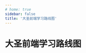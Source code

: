 ```yaml
---
# home: true
sidebar: false
title: '大圣前端学习路线图'
---
```

# 大圣前端学习路线图
<!-- ['❌','✅','🔥','⭐'] -->

<roadmap :height="5000" :data="[
  { title:'大圣前端路线图',x:400,y:20 ,download:true},
  { title:'⭐HTML+CSS', y:130,link:'/fe/css',
    left:[
      ['HTML基础'],
      ['环境基本安装',[
        ['Vscode编辑器'],
        ['Chrome浏览器'],
      ]]
    ],right:[
      ['CSS常见布局'],
      ['CSS基础',[
        ['选择器'],
        ['盒模型'],
        ['布局'],
        ['过渡和动画'],
      ]],
    ]
  } ,
  { title:'Javascript', link:'/fe/javascript',
    y:140,
    left:[
      ['语法入门',[
        ['ES6语法'],
        ['Dom'],
        ['🔥红宝书'],
        ['高频面试题'],
      ]],
    ],
    right:[
      ['JS设计模式'],
      ['🔥JS语法进阶',[
        ['作用域  闭包'],
        ['this   原型链'],
        ['Promise'],
        ['函数和递归'],
        ['面向对象'],
      ]]
    ]
  } ,
  { title:'🔥实战开发', link:'/fe/project',
   y:220,x:-162,
    left:[
      ['开发环境配置'],
      ['登录注册'],
      ['增删改查'],
      ['前后端交互'],
      ['Git代码管理'],
      ['调试代码'],
      ['✅和产品吵架'],
      ['(p)npm包管理'],
    ]
  },
  { title:'🔥面试', link:'/fe/interview',
    y:10,x:325,
    right:[
      ['如何写简历'],
      ['如何描述项目'],
      ['🔥如何谈钱'],
      ['高频面试题'],
      ['如何选择Offer'],
      ['如何离职'],
    ]
  } ,
  { title:'折腾自己的服务器',x:-162,y:170,link:'server',
    left:[
      ['购买云机器'],
      ['购买域名'],
      ['nginx配置'],
      ['百度统计'],
    ],
    right:[
      ['Vuepress'],
      ['Vitepress'],
      ['Dumi'],
      ['Gastby'],
    ]
  } ,
  { title:'进阶之路',y:100,
  } ,
  { title:'Vue3',y:100,link:'/fe/vue',
    left:[
      ['入门',[-50],[
        ['清单应用'],
        ['模板语法'],
        ['组件基础'],
        ['表单'],
        ['Composition'],
        ['<script setup>'],
      ]],
      ['项目实战',[140],[
        ['Vuex Pinia'],
        ['vue-router'],
        ['单元测试'],
        ['JSX'],
        ['性能优化'],
        ['use工具库'],
        ['权限路由'],
        ['开发规范'],
        ['SSR框架Nuxt'],
      ]],
    ],
    right:[
      ['组件化设计',[-50],[
        ['组件库推荐'],
        ['组件三要素'],
        ['基础组件'],
        ['表单组件'],
        ['弹窗组件'],
        ['表格组件'],
        ['组件文档'],
      ]],
      ['源码',[140],[
        ['Vue3新特性'],
        ['响应式原理'],
        ['虚拟Dom'],
        ['Runtime'],
        ['Compiler优化'],
        ['Vue-router源码'],
        ['Vite源码'],
      ]],
    ]
  } ,
  {title:'框架设计理念',link:'fe/framework',
  y:280,
    left:[
      ['编译Compiler'],
      ['运行时Runtime'],
      ['template JSX'],
      ['响应式'],
    ],
    right:[
      ['Angular'],
      ['Svelte'],
      ['Solidjs'],
    ]
  },
  { title:'React',y:190,link:'/fe/react',
    left:[
      ['入门',[-50],[
        ['cra脚手架'],
        ['清单应用'],
        ['JSX'],
        ['Hooks'],
        ['表单'],
        ['Ant Design'],
      ]],
      ['项目实战',[120],[
        ['redux dva'],
        ['react-router'],
        ['单元测试'],
        ['性能优化'],
        ['权限路由'],
        ['use工具库'],
        ['全栈框架Next.js'],
      ]],
    ],
    right:[
      ['组件化设计',[-50],[
        ['组件三要素'],
        ['基础组件'],
        ['表单组件'],
        ['弹窗组件'],
        ['表格组件'],
        ['组件文档'],
      ]],
      ['源码',[120],[
        ['虚拟Dom'],
        ['Fiber'],
        ['Hooks'],
        ['Render'],
        ['Reconciler'],
        ['Concurrent'],
        ['React Router'],
      ]],
    ]
  } ,
  { title:'Typescript',y:260, link:'/fe/typescript',
    left:[
      ['基础类型'],
      ['Interface'],
      ['复合类型'],
      ['泛型<T>'],
    ],
    right:[
      ['接口类型'],
      ['Vue+TS'],
      ['React+TS'],
    ],
  } ,
  { title:'Node.js', y:180,link:'/fe/node',
    left:[
      ['Node入门'],
      ['Web开发',[
        ['Koa'],
        ['Eggjs'],
        ['Nest.js'],
      ]],
      ['文件流'],
      ['爬虫'],
    ],
    right:[
      ['数据库',[
        ['Mysql'],
        ['Mongodb'],
      ]],
      ['部署'],
      ['脚手架'],
      ['微前端'],
    ],
  } ,
  { title:'工程化', link:'/fe/fis',y:180,
    left:[
      ['初始化脚手架'],
      ['开发调试'],
      ['构建'],
      ['测试',[
        ['Jest单元测试'],
        ['E2E测试'],
      ]],
    ],
    right:[
      ['监控',[
        ['错误监控'],
        ['性能监控'],
      ]],
      ['发布'],
      ['安全',[
        ['XSS'],
        ['CSRF'],
      ]],
    ]
  } ,
  { title:'软技能', link:'/fe/soft',
    left:[
      ['技术管理'],
      ['影响力'],
      ['沟通',[
        ['绩效沟通']
      ]],
    ],
    right:[
      ['职业规划',[
        ['技术管理'],
        ['技术管理'],
        ['技术管理'],
        ['技术管理'],
      ]],
      ['运营'],
      ['产品能力'],
    ]
  },
  { title:'小程序', link:'/fe/miniapp',
    left:[
      ['小程序入门'],
      ['模板语法'],
      ['跨端框架',[
        ['Taro'],
        ['Uni-app'],
      ]],
      ['小程序进阶'],
    ],
    right:[
      ['云开发',[
        ['云函数'],['云数据库'],['云存储'],
      ]],
      ['支付'],
      ['小程序原理'],
    ]
  } ,
  { title:'测试', link:'/fe/test',y:120,
    left:[
      ['单元测试',[
        ['Jest'],
      ]],
    ],
    right:[
      ['E2E测试',[
        ['cypress']
      ]],
    ]
  } ,
  { title:'性能优化', link:'/fe/perf',y:100,
    left:[
      ['性能指标',[
        ['LCP'],
        ['TTI'],
        ['FP'],
      ]],
      ['lighthouse'],
      ['performance'],
    ],
    right:[
      ['优化策略',[
        ['缓存'],
        ['代码执行效率'],
      ]],
      ['性能监控'],
    ]
  } ,
  { title:'计算机网络', link:'/it/internet',y:120,
    left:[
      ['互联网如何工作'],
      ['什么是HTTP'],
    ],
    right:[
      ['什么是TCP'],
      ['DNS'],
    ]
  } ,
  { title:'算法和数据结构', link:'/it/algorithm',y:200,
    left:[
      ['排序'],
      ['搜索'],
      ['二分'],
      ['递归'],
      ['回溯'],
      ['贪心算法'],
      ['动态规划'],
    ],
    right:[
      ['数组'],
      ['链表'],
      ['树'],
      ['堆栈'],
      ['图'],
      ['Vue中的算法'],
      ['React中的算法'],
    ]
  } ,
  { title:'项目实战', link:'/fe/arch',
    y:250,
    left:[
      [
        'CSS架构设计',[
          ['sass'],
          ['bem'],
          ['动态主题'],
        ],
      ],
      ['框架封装'],
      ['前后端规范'],
      ['项目规范设计',[
        ['eslint'],
        ['git规范'],
        ['开发流程规范'],
      ]],
    ],
    right:[
      ['技术选型'],
      ['项目亮点'],
    ]
  } ,
  { title:'浏览器原理', link:'/fe/browser'} ,
  { title:'App开发', link:'/fe/app',
    left:[
      ['React Native'],
      ['❌Weex'],
    ],
    right:[
      ['Flutter'],
    ],
  } ,
  { title:'热门技术', link:'/fe/hot',
    left:[
      ['Electron'],
      ['Rust'],
      ['Go'],
      ['IDE'],
      ['Web'],
    ],
    right:[
      ['可视化',[
        ['Echarts','Antv']
      ]],
      ['Rust'],
      ['Go',[
        ['esbuild']
      ]],
      ['Web Assembly'],
    ],
  } ,
  {title:'终身成长'},
]"/>
<!-- https://mo.fish/ -->
<!-- https://duomoyu.com/ -->